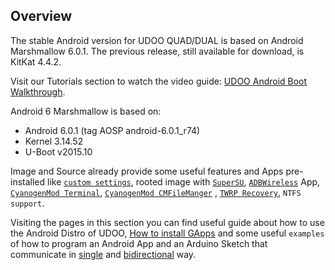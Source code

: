 ## Overview
The stable Android version for UDOO QUAD/DUAL is based on Android Marshmallow 6.0.1.
The previous release, still available for download, is KitKat 4.4.2.

Visit our Tutorials section to watch the video guide: [UDOO Android Boot Walkthrough](/tutorial/udoo-android-boot-walkthrough/).

Android 6 Marshmallow is based on:

 * Android 6.0.1 (tag AOSP android-6.0.1_r74)
 * Kernel 3.14.52
 * U-Boot v2015.10

Image and Source already provide some useful features and Apps pre-installed like [`custom settings`](../Android/UDOO_Android_Settings.html), rooted image with [`SuperSU`](http://forum.xda-developers.com/showthread.php?t=1538053), [`ADBWireless`](https://play.google.com/store/apps/details?id=siir.es.adbWireless&referrer=utm_source%3Dandroidcentral%26utm_medium%3Dblog%26utm_campaign%3Dbloglink) App, [`CyanogenMod Terminal`](https://github.com/CyanogenMod/android_packages_apps_Terminal),  [`CyanogenMod CMFileManger`](https://github.com/CyanogenMod/android_packages_apps_CMFileManager) , [`TWRP Recovery`](https://twrp.me/), `NTFS support`.

Visiting the pages in this section you can find useful guide about how to use the Android Distro of UDOO, [How to install GApps](../Android/How_To_Install_Gapps.html) and some useful `examples` of how to program an Android App and an Arduino Sketch that communicate in [single](../Android/Android_And_Arduino_Simple_Hello_World_Tutorial.html) and [bidirectional](../Android/Android_And_Arduino_Bidirectional_Communication.html) way.

